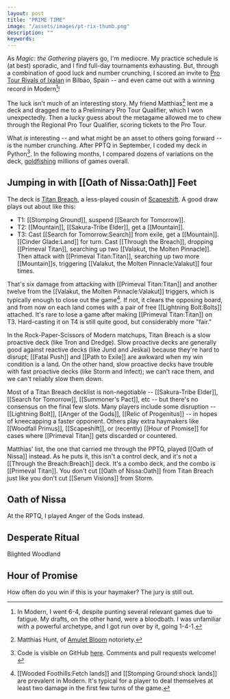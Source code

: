 ```yaml
---
layout: post
title: "PRIME TIME"
image: "/assets/images/pt-rix-thumb.png"
description: ""
keywords:
---
```


As *Magic: the Gathering* players go, I'm mediocre. My practice schedule is (at best) sporadic, and I find full-day tournaments exhausting. But, through a combination of good luck and number crunching, I scored an invite to [Pro Tour Rivals of Ixalan](https://magic.wizards.com/en/events/premierplay/protour/ptrix) in Bilbao, Spain -- and even came out with a winning record in Modern[^1]!

[^1]: In Modern, I went 6-4, despite punting several relevant games due to fatigue. My drafts, on the other hand, were a bloodbath. I was unfamiliar with a powerful archetype, and I got run over by it, going 1-4-1.

The luck isn't much of an interesting story. My friend Matthias[^2] lent me a deck and dragged me to a Preliminary Pro Tour Qualifier, which I won unexpectedly. Then a lucky guess about the metagame allowed me to chew through the Regional Pro Tour Qualifier, scoring tickets to the Pro Tour.

[^2]: Matthias Hunt, of [Amulet Bloom](http://www.starcitygames.com/article/28042_Amulet-Combo-Primer.html) notoriety.

What *is* interesting -- and what might be an asset to others going forward -- is the number crunching. After PPTQ in September, I coded my deck in Python[^3]. In the following months, I compared dozens of variations on the deck, [goldfishing](https://mtg.gamepedia.com/Goldfishing) millions of games overall.

## Jumping in with [[Oath of Nissa:Oath]] Feet

The deck is [Titan Breach](https://www.mtggoldfish.com/archetype/modern-titan-breach-45175#paper), a less-played cousin of [Scapeshift](https://www.mtggoldfish.com/archetype/modern-titan-shift#paper). A good draw plays out about like this:

- T1: [[Stomping Ground]], suspend [[Search for Tomorrow]].
- T2: [[Mountain]], [[Sakura-Tribe Elder]], get a [[Mountain]].
- T3: Cast [[Search for Tomorrow:Search]] from exile, get a [[Mountain]]. [[Cinder Glade:Land]] for turn. Cast [[Through the Breach]], dropping [[Primeval Titan]], searching up two [[Valakut, the Molten Pinnacle]]. Then attack with [[Primeval Titan:Titan]], searching up two more [[Mountain]]s, triggering [[Valakut, the Molten Pinnacle:Valakut]] four times.

That's six damage from attacking with [[Primeval Titan:Titan]] and another twelve from the [[Valakut, the Molten Pinnacle:Valakut]] triggers, which is typically enough to close out the game[^4]. If not, it clears the opposing board, and from now on each land comes with a pair of free [[Lightning Bolt:Bolts]] attached. It's rare to lose a game after making [[Primeval Titan:Titan]] on T3. Hard-casting it on T4 is still quite good, but considerably more "fair."

[^4]: [[Wooded Foothills:Fetch lands]] and [[Stomping Ground:shock lands]] are prevalent in Modern. It's typical for a player to deal themselves at least two damage in the first few turns of the game.

In the Rock-Paper-Scissors of Modern matchups, Titan Breach is a slow proactive deck (like Tron and Dredge). Slow proactive decks are generally good against reactive decks (like Jund and Jeskai) because they're hard to disrupt; [[Fatal Push]] and [[Path to Exile]] are awkward when my win condition is a land. On the other hand, slow proactive decks have trouble with fast proactive decks (like Storm and Infect); we can't race them, and we can't reliably slow them down.

Most of a Titan Breach decklist is non-negotiable -- [[Sakura-Tribe Elder]], [[Search for Tomorrow]], [[Summoner's Pact]], etc -- but there's no consensus on the final few slots. Many players include some disruption -- [[Lightning Bolt]], [[Anger of the Gods]], [[Relic of Progenitus]] -- in hopes of kneecapping a faster opponent. Others play extra haymakers like [[Woodfall Primus]], [[Scapeshift]], or (recently) [[Hour of Promise]] for cases where [[Primeval Titan]] gets discarded or countered.

Matthias' list, the one that carried me through the PPTQ, played [[Oath of Nissa]] instead. As he puts it, this isn't a control deck, and it's not a [[Through the Breach:Breach]] deck. It's a combo deck, and the combo is [[Primeval Titan]]. You don't cut [[Oath of Nissa:Oath]] from Titan Breach just like you don't cut [[Serum Visions]] from Storm.










[^9]: Compared to Scapeshift, Titan Breach is a bit better against counterspell-based decks (because Through the Breach is an instant), but a bit worse against discard-based decks (because Through the Breach doesn't do anything if you make me discard Primeval Titan).






















## Oath of Nissa

At the RPTQ, I played Anger of the Gods instead.

## Desperate Ritual

Blighted Woodland

## Hour of Promise

How often do you win if this is your haymaker? The jury is still out.























[^3]: Code is visible on GitHub [here](https://github.com/charles-uno/valakut/blob/master/driver.py). Comments and pull requests welcome!
